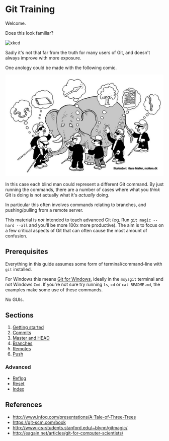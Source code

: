 Git Training
============

Welcome.

Does this look familiar?

![xkcd](http://imgs.xkcd.com/comics/git.png)

Sadly it's not that far from the truth for many users of Git,
and doesn't always improve with more exposure.

One anology could be made with the following comic.

![](images/elephant.jpg?raw=)

In this case each blind man could represent a different Git command.
By just running the commands, there are a number of cases where
what you _think_ Git is doing is not actually what it's _actually_ doing.

In particular this often involves commands relating to branches,
and pushing/pulling from a remote server.

This material is _not_ intended to teach advanced Git
(eg. Run `git magic --hard --all` and you'll be more 100x more productive).
The aim is to focus on a few critical aspects of Git that can often cause
the most amount of confusion.


Prerequisites
-------------

Everything in this guide assumes some form of terminal/command-line with `git` installed.

For Windows this means [Git for Windows](https://git-scm.com/download/win),
ideally in the `msysgit` terminal and not Windows `Cmd`.
If you're not sure try running `ls`, `cd` or `cat README.md`, the
examples make some use of these commands.

No GUIs.


Sections
--------

1. [Getting started](init.md)
2. [Commits](commit.md)
3. [Master and HEAD](head.md)
4. [Branches](branches.md)
5. [Remotes](remotes.md)
6. [Push](push.md)

### Advanced

- [Reflog](reflog.md)
- [Reset](reset.md)
- [Index](index.md)


References
----------

- http://www.infoq.com/presentations/A-Tale-of-Three-Trees
- https://git-scm.com/book
- http://www-cs-students.stanford.edu/~blynn/gitmagic/
- http://eagain.net/articles/git-for-computer-scientists/
